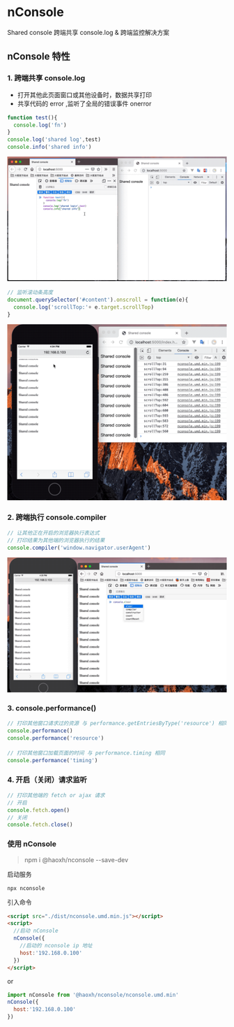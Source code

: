 # nConsole
Shared console
跨端共享 console.log & 跨端监控解决方案

## nConsole 特性

### 1\. 跨端共享 console.log

- 打开其他此页面窗口或其他设备时，数据共享打印
- 共享代码的 error ,监听了全局的错误事件 onerror

```js
function test(){
  console.log('fn')
}
console.log('shared log',test)
console.info('shared info')
```

![](./asserts/image/console.gif)


```js
// 监听滚动条高度
document.querySelector('#content').onscroll = function(e){
  console.log('scrollTop:'+ e.target.scrollTop)
}
```

![](./asserts/image/nconsole1.gif)

### 2\. 跨端执行 console.compiler

```js
// 让其他正在开启的浏览器执行表达式
// 打印结果为其他端的浏览器执行的结果
console.compiler('window.navigator.userAgent')
```

![](./asserts/image/nconsole_compiler.gif)

### 3\. console.performance()

```js
// 打印其他窗口请求过的资源 与 performance.getEntriesByType('resource') 相同
console.performance()
console.performance('resource')

// 打印其他窗口加载页面的时间 与 performance.timing 相同
console.performance('timing')
```

### 4\. 开启（关闭）请求监听

```js
// 打印其他端的 fetch or ajax 请求
// 开启
console.fetch.open()
// 关闭
console.fetch.close()
```

### 使用 nConsole

> npm i @haoxh/nconsole --save-dev

启动服务

```shell
npx nconsole
```

引入命令

```html
<script src="./dist/nconsole.umd.min.js"></script>
<script>
  //启动 nConsole
  nConsole({
    //启动的 nconsole ip 地址
    host:'192.168.0.100'
  })
</script>
```

or

```js
import nConsole from '@haoxh/nconsole/nconsole.umd.min'
nConsole({
  host:'192.168.0.100'
})
```
